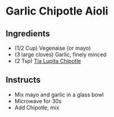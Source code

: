 # Garlic Chipotle Aioli

## Ingredients

* (1/2 Cup) Vegenaise (or mayo)
* (3 large cloves) Garlic, finely minced
* (2 Tsp) [Tia Lupita Chipotle](https://tialupitafoods.com/products/chipotle-hot-sauce)

## Instructs

* Mix mayo and garlic in a glass bowl
* Microwave for 30s
* Add Chipotle, mix